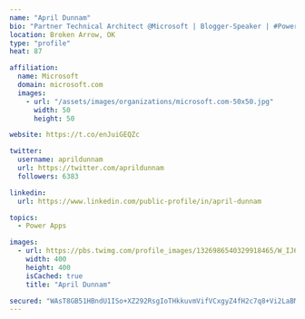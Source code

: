 ```yaml
---
name: "April Dunnam"
bio: "Partner Technical Architect @Microsoft | Blogger-Speaker | #PowerApps, #PowerAutomate, #Office365, #SharePoint | #WIT | #Karaoke Queen"
location: Broken Arrow, OK
type: "profile"
heat: 87

affiliation:
  name: Microsoft
  domain: microsoft.com
  images:
    - url: "/assets/images/organizations/microsoft.com-50x50.jpg"
      width: 50
      height: 50

website: https://t.co/enJuiGEQZc

twitter:
  username: aprildunnam
  url: https://twitter.com/aprildunnam
  followers: 6383

linkedin:
  url: https://www.linkedin.com/public-profile/in/april-dunnam

topics:
  - Power Apps

images:
  - url: https://pbs.twimg.com/profile_images/1326986540329918465/W_IJ6Ih2_400x400.jpg
    width: 400
    height: 400
    isCached: true
    title: "April Dunnam"

secured: "WAsT8GB51HBndU1ISo+XZ292RsgIoTHkkuvmVifVCxgyZ4fH2c7q8+Vi2LaBM3Y8sarGOmWdD6nE6qsmYxWnnXJm2LpcUbjVmZpdhBUSvIGb1ln88uVvmUNxNgMbIln7rPEo4tO89DDlcQ1zkClAs9Yye8BcpF/GSnUFU86mv3gthVWoKT8rRVQPDlVOpSZp51dTOdgjipO7UuQNKTs7pJ3nMVdgA5gPUMFRBMu/wYFayoDxVwL6Ev38aTXB0nKUbTcGMju9UJNouF37V0AdPVnOBNbwpYQLnAdtUM/43yzITGguKjkj8j+fTeO/8fmLbbgMOKWNqBOwwDtwcmgok/iX1fSEGjXBbsh4yKjA/EPqiYL9kWMuKHTU4cpOhWigARogK0pUblOy0J2Xo8DU7ZVcTs11uPEgtiWPq88rOSs=;euiavz2qpCfz0RdvsL5naA=="
---
```


